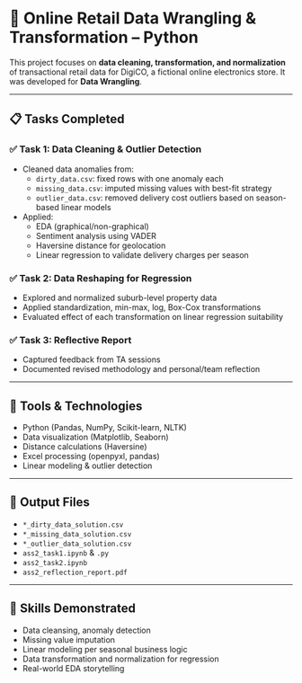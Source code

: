 # 🛒 Online Retail Data Wrangling & Transformation – Python

This project focuses on **data cleaning, transformation, and normalization** of transactional retail data for DigiCO, a fictional online electronics store. 
It was developed for **Data Wrangling**.

---

## 📋 Tasks Completed

### ✅ Task 1: Data Cleaning & Outlier Detection
- Cleaned data anomalies from:
  - `dirty_data.csv`: fixed rows with one anomaly each
  - `missing_data.csv`: imputed missing values with best-fit strategy
  - `outlier_data.csv`: removed delivery cost outliers based on season-based linear models
- Applied:
  - EDA (graphical/non-graphical)
  - Sentiment analysis using VADER
  - Haversine distance for geolocation
  - Linear regression to validate delivery charges per season

### ✅ Task 2: Data Reshaping for Regression
- Explored and normalized suburb-level property data
- Applied standardization, min-max, log, Box-Cox transformations
- Evaluated effect of each transformation on linear regression suitability

### ✅ Task 3: Reflective Report
- Captured feedback from TA sessions
- Documented revised methodology and personal/team reflection

---

## 🧰 Tools & Technologies

- Python (Pandas, NumPy, Scikit-learn, NLTK)
- Data visualization (Matplotlib, Seaborn)
- Distance calculations (Haversine)
- Excel processing (openpyxl, pandas)
- Linear modeling & outlier detection

---

## 📂 Output Files

- `*_dirty_data_solution.csv`
- `*_missing_data_solution.csv`
- `*_outlier_data_solution.csv`
- `ass2_task1.ipynb` & `.py`
- `ass2_task2.ipynb`
- `ass2_reflection_report.pdf`

---

## 🧠 Skills Demonstrated

- Data cleansing, anomaly detection
- Missing value imputation
- Linear modeling per seasonal business logic
- Data transformation and normalization for regression
- Real-world EDA storytelling

